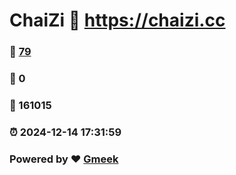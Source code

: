 # ChaiZi :link: https://chaizi.cc 
### :page_facing_up: [79](https://chaizi.cc/tag.html) 
### :speech_balloon: 0 
### :hibiscus: 161015 
### :alarm_clock: 2024-12-14 17:31:59 
### Powered by :heart: [Gmeek](https://github.com/Meekdai/Gmeek)
